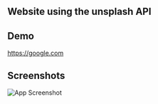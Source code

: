 ## Website using the unsplash API
## Demo

https://google.com


## Screenshots

![App Screenshot](https://images2.imgbox.com/07/c4/IGKjai2q_o.png) 